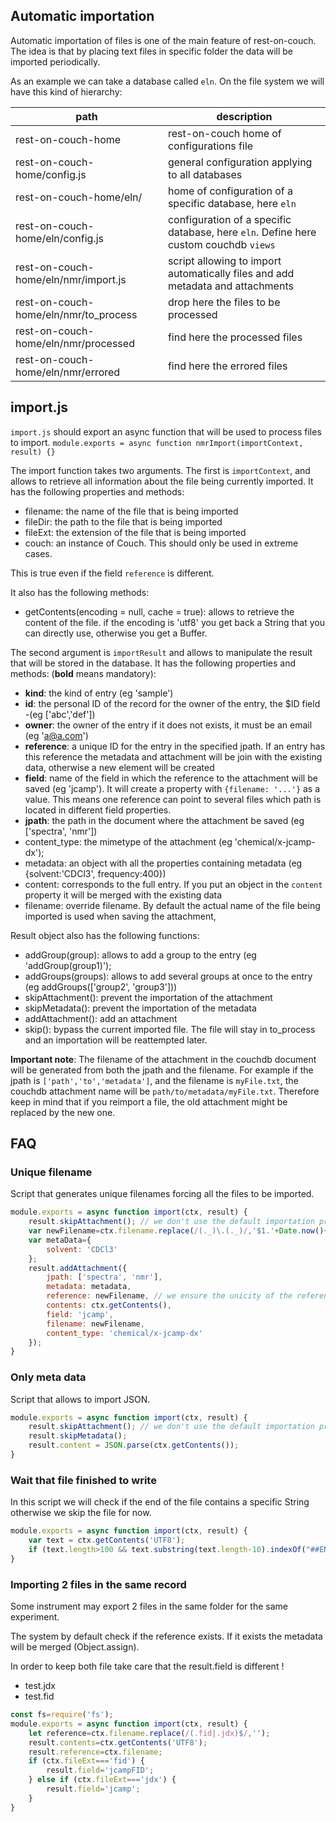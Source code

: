 ## Automatic importation

Automatic importation of files is one of the main feature of rest-on-couch. The idea
is that by placing text files in specific folder the data will be imported periodically.

As an example we can take a database called `eln`. On the file system we will have this
kind of hierarchy:

| path                                  | description                                                                          |
| ------------------------------------- | ------------------------------------------------------------------------------------ |
| rest-on-couch-home                    | rest-on-couch home of configurations file                                            |
| rest-on-couch-home/config.js          | general configuration applying to all databases                                      |
| rest-on-couch-home/eln/               | home of configuration of a specific database, here `eln`                             |
| rest-on-couch-home/eln/config.js      | configuration of a specific database, here `eln`. Define here custom couchdb `views` |
| rest-on-couch-home/eln/nmr/import.js  | script allowing to import automatically files and add metadata and attachments       |
| rest-on-couch-home/eln/nmr/to_process | drop here the files to be processed                                                  |
| rest-on-couch-home/eln/nmr/processed  | find here the processed files                                                        |
| rest-on-couch-home/eln/nmr/errored    | find here the errored files                                                          |

## import.js

`import.js` should export an async function that will be used to process files to import.
`module.exports = async function nmrImport(importContext, result) {}`

The import function takes two arguments. The first is `importContext`, and allows to retrieve all information about the file being currently imported. It has the following properties and methods:

- filename: the name of the file that is being imported
- fileDir: the path to the file that is being imported
- fileExt: the extension of the file that is being imported
- couch: an instance of Couch. This should only be used in extreme cases.

This is true even if the field `reference` is different.

It also has the following methods:

- getContents(encoding = null, cache = true): allows to retrieve the content of the file. if the encoding is 'utf8' you get back a String that you can directly use, otherwise you get a Buffer.

The second argument is `importResult` and allows to manipulate the result that will be stored in the database. It has the following properties and methods: (**bold** means mandatory):

- **kind**: the kind of entry (eg 'sample')
- **id**: the personal ID of the record for the owner of the entry, the $ID field -(eg ['abc','def'])
- **owner**: the owner of the entry if it does not exists, it must be an email (eg 'a@a.com')
- **reference**: a unique ID for the entry in the specified jpath. If an entry has
  this reference the metadata and attachment will be join with the existing data,
  otherwise a new element will be created
- **field**: name of the field in which the reference to the attachment will be saved (eg 'jcamp').
  It will create a property with `{filename: '...'}` as a value. This means one reference
  can point to several files which path is located in different field properties.
- **jpath**: the path in the document where the attachment be saved (eg ['spectra', 'nmr'])
- content_type: the mimetype of the attachment (eg 'chemical/x-jcamp-dx');
- metadata: an object with all the properties containing metadata (eg {solvent:'CDCl3', frequency:400})
- content: corresponds to the full entry. If you put an object in the `content` property it will be merged with the existing
  data
- filename: override filename. By default the actual name of the file being imported is used when saving the attachment,

Result object also has the following functions:

- addGroup(group): allows to add a group to the entry (eg 'addGroup(group1)');
- addGroups(groups): allows to add several groups at once to the entry (eg addGroups(['group2', 'group3']))
- skipAttachment(): prevent the importation of the attachment
- skipMetadata(): prevent the importation of the metadata
- addAttachment(): add an attachment
- skip(): bypass the current imported file. The file will stay in to_process and an importation will be reattempted later.

**Important note**: The filename of the attachment in the couchdb document will be generated from both the jpath and the filename. For example if the jpath is `['path','to','metadata']`, and the filename is `myFile.txt`, the couchdb attachment name will be `path/to/metadata/myFile.txt`. Therefore keep in mind that if you reimport a file, the old attachment might be replaced by the new one.

## FAQ

### Unique filename

Script that generates unique filenames forcing all the files to be imported.

```js
module.exports = async function import(ctx, result) {
    result.skipAttachment(); // we don't use the default importation procedure
    var newFilename=ctx.filename.replace(/(._)\.(._)/,'$1.'+Date.now()+'.$2');
    var metaData={
        solvent: 'CDCl3'
    };
    result.addAttachment({
        jpath: ['spectra', 'nmr'],
        metadata: metadata,
        reference: newFilename, // we ensure the unicity of the reference as well
        contents: ctx.getContents(),
        field: 'jcamp',
        filename: newFilename,
        content_type: 'chemical/x-jcamp-dx'
    });
}
```

### Only meta data

Script that allows to import JSON.

```js
module.exports = async function import(ctx, result) {
    result.skipAttachment(); // we don't use the default importation procedure
    result.skipMetadata();
    result.content = JSON.parse(ctx.getContents());
}
```

### Wait that file finished to write

In this script we will check if the end of the file contains a specific String otherwise
we skip the file for now.

```js
module.exports = async function import(ctx, result) {
    var text = ctx.getContents('UTF8');
    if (text.length>100 && text.substring(text.length-10).indexOf("##END")>0) result.skip();
}
```

### Importing 2 files in the same record

Some instrument may export 2 files in the same folder for the same experiment.

The system by default check if the reference exists. If it exists the metadata will be
merged (Object.assign).

In order to keep both file take care that the result.field is different !

- test.jdx
- test.fid

```js
const fs=require('fs');
module.exports = async function import(ctx, result) {
    let reference=ctx.filename.replace(/(.fid|.jdx)$/,'');
    result.contents=ctx.getContents('UTF8');
    result.reference=ctx.filename;
    if (ctx.fileExt==='fid') {
        result.field='jcampFID';
    } else if (ctx.fileExt==='jdx') {
        result.field='jcamp';
    }
}
```
